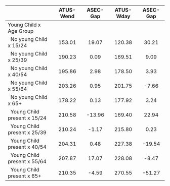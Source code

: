 
|                      |    ATUS-Wend |     ASEC-Gap |    ATUS-Wday |     ASEC-Gap |
| -------------------- | :----------: | :----------: | :----------: | :----------: |
| Young Child x Age Group |              |              |              |              |
| &nbsp;&nbsp;No young Child x 15/24 |       153.01 |        19.07 |       120.38 |        30.21 |
| &nbsp;&nbsp;No young Child x 25/39 |       190.23 |         0.09 |       169.51 |         9.09 |
| &nbsp;&nbsp;No young Child x 40/54 |       195.86 |         2.98 |       178.50 |         3.93 |
| &nbsp;&nbsp;No young Child x 55/64 |       203.26 |         0.95 |       201.75 |        -7.66 |
| &nbsp;&nbsp;No young Child x 65+ |       178.22 |         0.13 |       177.92 |         3.24 |
| &nbsp;&nbsp;Young Child present x 15/24 |       210.58 |       -13.96 |       169.40 |        22.94 |
| &nbsp;&nbsp;Young Child present x 25/39 |       210.24 |        -1.17 |       215.80 |         0.23 |
| &nbsp;&nbsp;Young Child present x 40/54 |       204.31 |         0.48 |       227.38 |       -19.54 |
| &nbsp;&nbsp;Young Child present x 55/64 |       207.87 |        17.07 |       228.08 |        -8.47 |
| &nbsp;&nbsp;Young Child present x 65+ |       210.35 |        -4.59 |       270.55 |       -51.27 |

